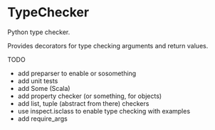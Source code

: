 TypeChecker
=======

Python type checker.

Provides decorators for type checking arguments and return values.

TODO
- add preparser to enable or sosomething
- add unit tests
- add Some (Scala)
- add property checker (or something, for objects)
- add list, tuple (abstract from there) checkers
- use inspect.isclass to enable type checking with examples
- add require_args
